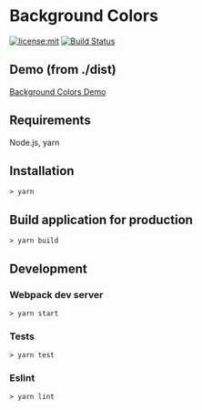 # Background Colors


[![license:mit](https://img.shields.io/apm/l/vim-mode.svg)](https://github.com/Gecko222/background-colors)
[![Build Status](https://travis-ci.org/Gecko222/background-colors.svg?branch=master)](https://travis-ci.org/Gecko222/background-colors)

## Demo (from ./dist)

[Background Colors Demo](https://gecko222.github.io/background-colors/dist/)

## Requirements

Node.js, yarn

## Installation

```
> yarn
```

## Build application for production

```
> yarn build
```

## Development

### Webpack dev server

```
> yarn start
```

### Tests

```
> yarn test
```

### Eslint

```
> yarn lint
```

